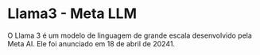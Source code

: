 # Llama3 - Meta LLM 
>
O Llama 3 é um modelo de linguagem de grande escala desenvolvido pela Meta AI. 
Ele foi anunciado em 18 de abril de 20241.
>